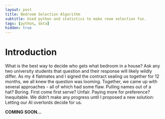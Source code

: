 ```yaml
---
layout: post
title: Bedroom Selection Algorithm
subtitle: Used python and statistics to make room selection fun.
tags: [python, data]
hidden: true
---
```


# Introduction

What is the best way to decide who gets what bedroom in a house? Ask any two university students that question and their response will likely wildly differ. As my 4 flatmates and I signed the contract sealing us together for 12 months, we all knew the question was looming. Together, we came up with several approaches - all of which had some flaw. Pulling names out of a hat? Boring. First come first serve? Unfair. Paying more for preference? Inequitable. We didn’t make any progress until I proposed a new solution: Letting our AI overlords decide for us. 

**COMING SOON...**

